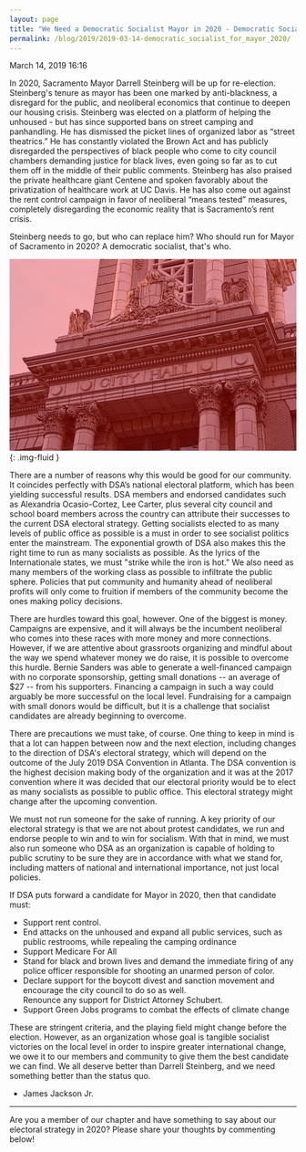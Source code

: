 ```yaml
---
layout: page
title: "We Need a Democratic Socialist Mayor in 2020 - Democratic Socialists of America, Sacramento"
permalink: /blog/2019/2019-03-14-democratic_socialist_for_mayor_2020/
---
```

March 14, 2019 16:16

In 2020, Sacramento Mayor Darrell Steinberg will be up for re-election. Steinberg's tenure as mayor has been one marked by anti-blackness, a disregard for the public, and neoliberal economics that continue to deepen our housing crisis. Steinberg was elected on a platform of helping the unhoused - but has since supported bans on street camping and panhandling. He has dismissed the picket lines of organized labor as “street theatrics.” He has constantly violated the Brown Act and has publicly disregarded the perspectives of black people who come to city council chambers demanding justice for black lives, even going so far as to cut them off in the middle of their public comments. Steinberg has also praised the private healthcare giant Centene and spoken favorably about the privatization of healthcare work at UC Davis. He has also come out against the rent control campaign in favor of neoliberal “means tested” measures, completely disregarding the economic reality that is Sacramento’s rent crisis.

Steinberg needs to go, but who can replace him? Who should run for Mayor of Sacramento in 2020? A democratic socialist, that's who.

![](/assets/images/sacramentodsa_pages_456_attachments_original_1549494258_CityHallRed.jpg){: .img-fluid }

There are a number of reasons why this would be good for our community. It coincides perfectly with DSA’s national electoral platform, which has been yielding successful results. DSA members and endorsed candidates such as Alexandria Ocasio-Cortez, Lee Carter, plus several city council and school board members across the country can attribute their successes to the current DSA electoral strategy. Getting socialists elected to as many levels of public office as possible is a must in order to see socialist politics enter the mainstream. The exponential growth of DSA also makes this the right time to run as many socialists as possible. As the lyrics of the Internationale states, we must "strike while the iron is hot." We also need as many members of the working class as possible to infiltrate the public sphere. Policies that put community and humanity ahead of neoliberal profits will only come to fruition if members of the community become the ones making policy decisions.  
  
There are hurdles toward this goal, however. One of the biggest is money. Campaigns are expensive, and it will always be the incumbent neoliberal who comes into these races with more money and more connections. However, if we are attentive about grassroots organizing and mindful about the way we spend whatever money we do raise, it is possible to overcome this hurdle. Bernie Sanders was able to generate a well-financed campaign with no corporate sponsorship, getting small donations -- an average of $27 -- from his supporters. Financing a campaign in such a way could arguably be more successful on the local level. Fundraising for a campaign with small donors would be difficult, but it is a challenge that socialist candidates are already beginning to overcome.

  
There are precautions we must take, of course. One thing to keep in mind is that a lot can happen between now and the next election, including changes to the direction of DSA's electoral strategy, which will depend on the outcome of the July 2019 DSA Convention in Atlanta. The DSA convention is the highest decision making body of the organization and it was at the 2017 convention where it was decided that our electoral priority would be to elect as many socialists as possible to public office. This electoral strategy might change after the upcoming convention.

We must not run someone for the sake of running. A key priority of our electoral strategy is that we are not about protest candidates, we run and endorse people to win and to win for socialism. With that in mind, we must also run someone who DSA as an organization is capable of holding to public scrutiny to be sure they are in accordance with what we stand for, including matters of national and international importance, not just local policies.

If DSA puts forward a candidate for Mayor in 2020, then that candidate must:

* Support rent control.
* End attacks on the unhoused and expand all public services, such as public restrooms, while repealing the camping ordinance
* Support Medicare For All
* Stand for black and brown lives and demand the immediate firing of any police officer responsible for shooting an unarmed person of color.
* Declare support for the boycott divest and sanction movement and encourage the city council to do so as well.  
Renounce any support for District Attorney Schubert.
* Support Green Jobs programs to combat the effects of climate change

  
These are stringent criteria, and the playing field might change before the election. However, as an organization whose goal is tangible socialist victories on the local level in order to inspire greater international change, we owe it to our members and community to give them the best candidate we can find. We all deserve better than Darrell Steinberg, and we need something better than the status quo.

- James Jackson Jr.

---

Are you a member of our chapter and have something to say about our electoral strategy in 2020? Please share your thoughts by commenting below!
